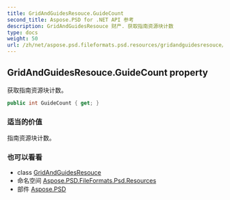 ```yaml
---
title: GridAndGuidesResouce.GuideCount
second_title: Aspose.PSD for .NET API 参考
description: GridAndGuidesResouce 财产. 获取指南资源块计数
type: docs
weight: 50
url: /zh/net/aspose.psd.fileformats.psd.resources/gridandguidesresouce/guidecount/
---
```

## GridAndGuidesResouce.GuideCount property

获取指南资源块计数。

```csharp
public int GuideCount { get; }
```

### 适当的价值

指南资源块计数。

### 也可以看看

* class [GridAndGuidesResouce](../)
* 命名空间 [Aspose.PSD.FileFormats.Psd.Resources](../../gridandguidesresouce/)
* 部件 [Aspose.PSD](../../../)


